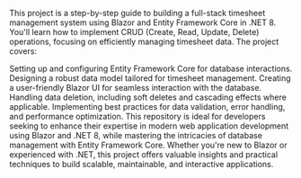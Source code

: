 This project is a step-by-step guide to building a full-stack timesheet management system using Blazor and Entity Framework Core in .NET 8. You'll learn how to implement CRUD (Create, Read, Update, Delete) operations, focusing on efficiently managing timesheet data. The project covers:

Setting up and configuring Entity Framework Core for database interactions.
Designing a robust data model tailored for timesheet management.
Creating a user-friendly Blazor UI for seamless interaction with the database.
Handling data deletion, including soft deletes and cascading effects where applicable.
Implementing best practices for data validation, error handling, and performance optimization.
This repository is ideal for developers seeking to enhance their expertise in modern web application development using Blazor and .NET 8, while mastering the intricacies of database management with Entity Framework Core. Whether you're new to Blazor or experienced with .NET, this project offers valuable insights and practical techniques to build scalable, maintainable, and interactive applications.
